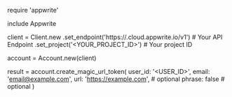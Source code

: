 require 'appwrite'

include Appwrite

client = Client.new
    .set_endpoint('https://<REGION>.cloud.appwrite.io/v1') # Your API Endpoint
    .set_project('<YOUR_PROJECT_ID>') # Your project ID

account = Account.new(client)

result = account.create_magic_url_token(
    user_id: '<USER_ID>',
    email: 'email@example.com',
    url: 'https://example.com', # optional
    phrase: false # optional
)
